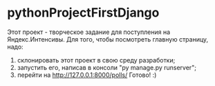 # pythonProjectFirstDjango
Этот проект - творческое задание для поступления на Яндекс.Интенсивы.
Для того, чтобы посмотреть главную страницу, надо:
1) склонировать этот проект в свою среду разработки;
2) запустить его, написав в консоли "py manage.py runserver";
3) перейти на http://127.0.0.1:8000/polls/
Готово! :)
